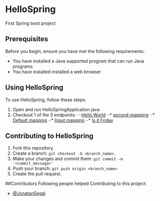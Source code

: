# HelloSpring
First Spring boot project

## Prerequisites
Before you begin, ensure you have met the following requirements:

* You have installed a Java supported program that can run Java programs
* You have installed installed a web browser

## Using HelloSpring
To use HelloSpring, follow these steps:

1. Open and run HelloSpringApplication.java
2. Checkout 1 of the 5 endpoints:
⋅⋅⋅[Hello World](http://localhost:8080/first-mapping)
⋅⋅* [second-mapping](http://localhost:8080/second-mapping)
⋅⋅* [Default mapping](http://localhost:8080/)
⋅⋅* [Input mapping](http://localhost:8080/parameter)
⋅⋅* [Is it Friday](http://localhost:8080/is-it-friday)



## Contributing to HelloSpring

1. Fork this repository.
2. Create a branch: `git checkout -b <branch_name>`.
3. Make your changes and commit them: `git commit -m '<commit_message>'`
4. Push your branch: `git push origin <branch_name>`
5. Create the pull request.


##Contributors
Following people helped Contributing to this project:

* [@JonatanSegal](https://github.com/JonatanSegal)
